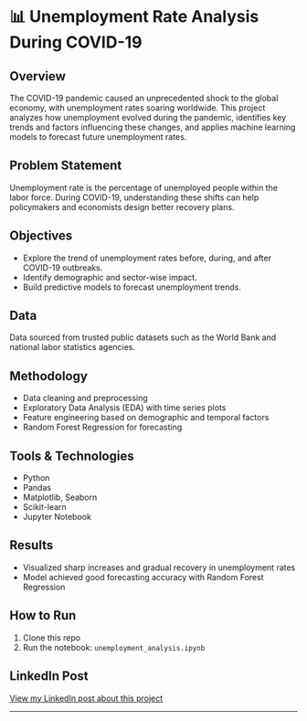 # 📊 Unemployment Rate Analysis During COVID-19

## Overview  
The COVID-19 pandemic caused an unprecedented shock to the global economy, with unemployment rates soaring worldwide. This project analyzes how unemployment evolved during the pandemic, identifies key trends and factors influencing these changes, and applies machine learning models to forecast future unemployment rates.

## Problem Statement  
Unemployment rate is the percentage of unemployed people within the labor force. During COVID-19, understanding these shifts can help policymakers and economists design better recovery plans.

## Objectives  
- Explore the trend of unemployment rates before, during, and after COVID-19 outbreaks.  
- Identify demographic and sector-wise impact.  
- Build predictive models to forecast unemployment trends.

## Data  
Data sourced from trusted public datasets such as the World Bank and national labor statistics agencies.

## Methodology  
- Data cleaning and preprocessing  
- Exploratory Data Analysis (EDA) with time series plots  
- Feature engineering based on demographic and temporal factors  
- Random Forest Regression for forecasting

## Tools & Technologies  
- Python  
- Pandas  
- Matplotlib, Seaborn  
- Scikit-learn  
- Jupyter Notebook

## Results  
- Visualized sharp increases and gradual recovery in unemployment rates  
- Model achieved good forecasting accuracy with Random Forest Regression

## How to Run  
1. Clone this repo  
2. Run the notebook: `unemployment_analysis.ipynb`

## LinkedIn Post  
[View my LinkedIn post about this project](https://www.linkedin.com/posts/rahul-babu-koppula_oibsip-oasisinfobyte-python-activity-7339914073888759808-qNnP?utm_source=share&utm_medium=member_desktop&rcm=ACoAAEQMCpABD4RO0MvOD340mi85zRBCDrHCykQ)

---
